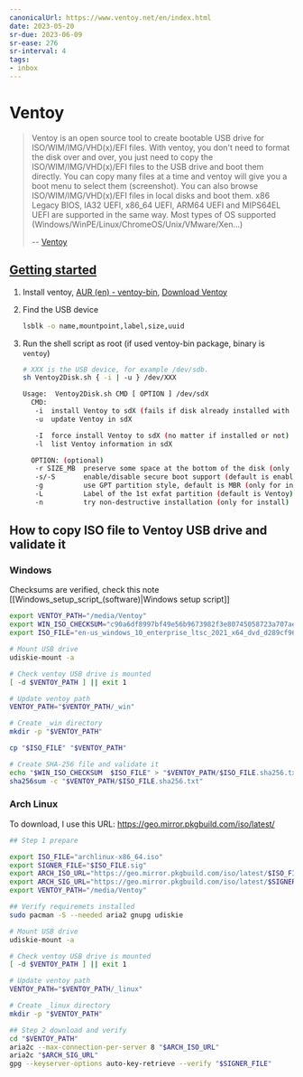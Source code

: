 ```yaml
---
canonicalUrl: https://www.ventoy.net/en/index.html
date: 2023-05-20
sr-due: 2023-06-09
sr-ease: 276
sr-interval: 4
tags:
- inbox
---
```


# Ventoy

> Ventoy is an open source tool to create bootable USB drive for
> ISO/WIM/IMG/VHD(x)/EFI files. With ventoy, you don't need to format the disk
> over and over, you just need to copy the ISO/WIM/IMG/VHD(x)/EFI files to the
> USB drive and boot them directly. You can copy many files at a time and ventoy
> will give you a boot menu to select them (screenshot). You can also browse
> ISO/WIM/IMG/VHD(x)/EFI files in local disks and boot them. x86 Legacy BIOS,
> IA32 UEFI, x86_64 UEFI, ARM64 UEFI and MIPS64EL UEFI are supported in the same
> way. Most types of OS supported
> (Windows/WinPE/Linux/ChromeOS/Unix/VMware/Xen...)
>
> -- [Ventoy](https://www.ventoy.net/en/index.html)

## [Getting started](https://www.ventoy.net/en/doc_start.html)

1. Install ventoy,
   [AUR (en) - ventoy-bin](https://aur.archlinux.org/packages/ventoy-bin),
   [Download Ventoy](https://www.ventoy.net/en/download.html)
2. Find the USB device
   ```bash
   lsblk -o name,mountpoint,label,size,uuid
   ```
3. Run the shell script as root (if used ventoy-bin package, binary is `ventoy`)

   ```bash
   # XXX is the USB device, for example /dev/sdb.
   sh Ventoy2Disk.sh { -i | -u } /dev/XXX
   ```

   ```bash
   Usage:  Ventoy2Disk.sh CMD [ OPTION ] /dev/sdX
     CMD:
      -i  install Ventoy to sdX (fails if disk already installed with Ventoy)
      -u  update Ventoy in sdX

      -I  force install Ventoy to sdX (no matter if installed or not)
      -l  list Ventoy information in sdX

     OPTION: (optional)
      -r SIZE_MB  preserve some space at the bottom of the disk (only for install)
      -s/-S       enable/disable secure boot support (default is enabled)
      -g          use GPT partition style, default is MBR (only for install)
      -L          Label of the 1st exfat partition (default is Ventoy)
      -n          try non-destructive installation (only for install)
   ```

## How to copy ISO file to Ventoy USB drive and validate it

### Windows

Checksums are verified, check this note [[Windows_setup_script_(software)|Windows setup script]]

```sh
export VENTOY_PATH="/media/Ventoy"
export WIN_ISO_CHECKSUM="c90a6df8997bf49e56b9673982f3e80745058723a707aef8f22998ae6479597d"
export ISO_FILE="en-us_windows_10_enterprise_ltsc_2021_x64_dvd_d289cf96.iso"

# Mount USB drive
udiskie-mount -a

# Check ventoy USB drive is mounted
[ -d $VENTOY_PATH ] || exit 1

# Update ventoy path
VENTOY_PATH="$VENTOY_PATH/_win"

# Create _win directory
mkdir -p "$VENTOY_PATH"

cp "$ISO_FILE" "$VENTOY_PATH"

# Create SHA-256 file and validate it
echo "$WIN_ISO_CHECKSUM  $ISO_FILE" > "$VENTOY_PATH/$ISO_FILE.sha256.txt"
sha256sum -c "$VENTOY_PATH/$ISO_FILE.sha256.txt"
```

### Arch Linux

To download, I use this URL: <https://geo.mirror.pkgbuild.com/iso/latest/>

```sh
## Step 1 prepare

export ISO_FILE="archlinux-x86_64.iso"
export SIGNER_FILE="$ISO_FILE.sig"
export ARCH_ISO_URL="https://geo.mirror.pkgbuild.com/iso/latest/$ISO_FILE"
export ARCH_SIG_URL="https://geo.mirror.pkgbuild.com/iso/latest/$SIGNER_FILE"
export VENTOY_PATH="/media/Ventoy"

## Verify requiremets installed
sudo pacman -S --needed aria2 gnupg udiskie

# Mount USB drive
udiskie-mount -a

# Check ventoy USB drive is mounted
[ -d $VENTOY_PATH ] || exit 1

# Update ventoy path
VENTOY_PATH="$VENTOY_PATH/_linux"

# Create _linux directory
mkdir -p "$VENTOY_PATH"

## Step 2 download and verify
cd "$VENTOY_PATH"
aria2c --max-connection-per-server 8 "$ARCH_ISO_URL"
aria2c "$ARCH_SIG_URL"
gpg --keyserver-options auto-key-retrieve --verify "$SIGNER_FILE"
```